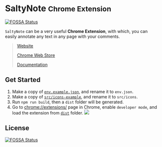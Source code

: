 # SaltyNote <small>Chrome Extension</small>

[![FOSSA Status](https://app.fossa.com/api/projects/git%2Bgithub.com%2FSaltyNote%2Fsaltynote-chrome-extension.svg?type=shield)](https://app.fossa.com/projects/git%2Bgithub.com%2FSaltyNote%2Fsaltynote-chrome-extension?ref=badge_shield)

`SaltyNote` can be a very useful **Chrome Extension**, with which, you can easily annotate any text in any page with your comments.

> [Website](https://saltynote.com/)
> 
> [Chrome Web Store](https://chrome.google.com/webstore/detail/saltynote/baanghljiehhpljdbonfknboakpfajnn)
> 
> [Documentation](./docs)


## Get Started

1. Make a copy of [`env.example.json`](./env.example.json), and rename it to `env.json`.
1. Make a copy of [`src/icons-example`](./src/icons-example), and rename it to `src/icons`.
1. Run `npm run build`, then a `dist` folder will be generated.
1. Go to [chrome://extensions/](chrome://extensions/) page in Chrome, enable `developer mode`, and load the extension from [`dist`](./dist) folder.
   ![](./docs/images/chrome.png)

## License

[![FOSSA Status](https://app.fossa.com/api/projects/git%2Bgithub.com%2FSaltyNote%2Fsaltynote-chrome-extension.svg?type=large)](https://app.fossa.com/projects/git%2Bgithub.com%2FSaltyNote%2Fsaltynote-chrome-extension?ref=badge_large)
